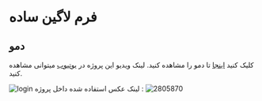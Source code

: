 # فرم لاگین ساده

## دمو

کلیک کنید [اینجا](https://ehsan-najaar.github.io/simple-login/) تا دمو را مشاهده کنید.
لینک ویدیو این پروژه در [یوتیوب]() میتوانی مشاهده کنید.

![login](https://github.com/Ehsan-Najaar/simple-login/assets/162616355/76ec01de-fd07-4cbb-988c-8331c17db978)
لینک عکس استفاده شده داخل پروژه : ![2805870](https://github.com/Ehsan-Najaar/simple-login/assets/162616355/392a9dde-c8c6-49fb-9c7f-205df533010b)

